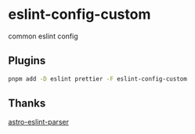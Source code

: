# eslint-config-custom

common eslint config

## Plugins

```bash
pnpm add -D eslint prettier -F eslint-config-custom
```

## Thanks

[astro-eslint-parser](https://github.com/ota-meshi/astro-eslint-parser)